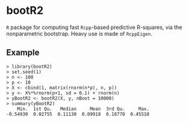 bootR2
======

`R` package for computing fast `Rcpp`-based predictive R-squares, via the nonparametric bootstrap.  Heavy use is made of `RcppEigen`.

Example
-------

```
> library(bootR2)
> set.seed(1)
> n <- 100
> p <- 10
> X <- cbind(1, matrix(rnorm(n*p), n, p))
> y <- X%*%rnorm(p+1, sd = 0.1) + rnorm(n)
> yBootR2 <- bootR2(X, y, nBoot = 10000)
> summary(yBootR2)
    Min.  1st Qu.   Median     Mean  3rd Qu.     Max. 
-0.54930  0.02755  0.11130  0.09918  0.18770  0.45510 
```
